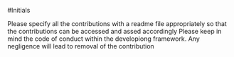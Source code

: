 #Initials

Please specify all the contributions with a readme file appropriately so that the contributions can be accessed and assed accordingly
Please keep in mind the code of conduct within the developiong framework. Any negligence will lead to removal of the contribution

